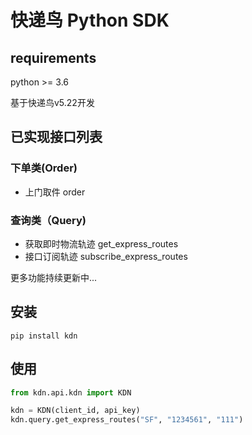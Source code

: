# 快递鸟 Python SDK

## requirements

python >= 3.6

基于快递鸟v5.22开发

## 已实现接口列表

### 下单类(Order)

* 上门取件 order

### 查询类（Query)

* 获取即时物流轨迹 get_express_routes
* 接口订阅轨迹 subscribe_express_routes
  
更多功能持续更新中...

## 安装

```
pip install kdn
```

## 使用

```python
from kdn.api.kdn import KDN

kdn = KDN(client_id, api_key)
kdn.query.get_express_routes("SF", "1234561", "111")

```

